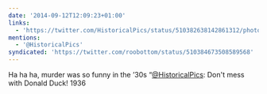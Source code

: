 ```yaml
---
date: '2014-09-12T12:09:23+01:00'
links:
  - 'https://twitter.com/HistoricalPics/status/510382638142861312/photo/1'
mentions:
  - '@HistoricalPics'
syndicated: 'https://twitter.com/roobottom/status/510384673508589568'
---
```

Ha ha ha, murder was so funny in the ’30s
“[@HistoricalPics](https://twitter.com/@HistoricalPics): Don't mess with Donald Duck! 1936 
